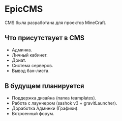 # EpicCMS
CMS была разработана для проектов MineCraft.

## Что присутствует в CMS
- Админка.
- Личный кабинет.
- Донат.
- Система серверов.
- Вывод бан-листа.

## В будущем планируется
- Поддержка дизайна (папка teamplates).
- Работа с лаунчером (sashok v3 + gravitLauncher).
- Доработка Админки (Графики).
- Встроенный форум.
